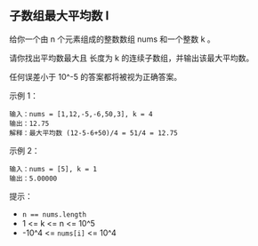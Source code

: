 ## 子数组最大平均数 I

给你一个由 n 个元素组成的整数数组 nums 和一个整数 k 。

请你找出平均数最大且 长度为 k 的连续子数组，并输出该最大平均数。

任何误差小于 10^-5 的答案都将被视为正确答案。

 

示例 1：

```
输入：nums = [1,12,-5,-6,50,3], k = 4
输出：12.75
解释：最大平均数 (12-5-6+50)/4 = 51/4 = 12.75
```

示例 2：

```
输入：nums = [5], k = 1
输出：5.00000
```

提示：

* `n == nums.length`
* 1 <= k <= n <= 10^5
* -10^4 <= `nums[i]` <= 10^4